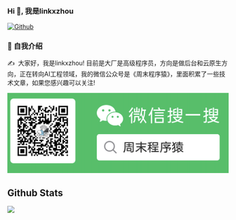 ### Hi 👋, 我是linkxzhou 

[![Github](https://img.shields.io/badge/-Github-000?style=flat&logo=Github&logoColor=white)](https://github.com/linkxzhou)

### 🙋 自我介绍  
<p>✍️&nbsp;&nbsp;大家好，我是linkxzhou! 目前是大厂是高级程序员，方向是做后台和云原生方向，正在转向AI工程领域，我的微信公众号是《周末程序猿》，里面积累了一些技术文章，如果您感兴趣可以关注!</p> 
<img src="./qrcode.png" />

## Github Stats  
<!-- GitHub数据统计 -->
<img src="https://github-readme-stats.vercel.app/api?username=linkxzhou&show_icons=true&hide_border=true" />
